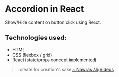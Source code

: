 # Accordion in React

Show/Hide content on button click using React.

## Technologies used: 
- HTML
- CSS (flexbox / grid)
- React (state/props concept implemented)

> I create for creation's sake [~ Nawras Ali](https://learnwithnaw.com)/[Videos](https://youtube.com/c/learnwithnaw)
